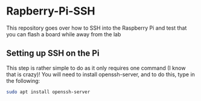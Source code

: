 # Rapberry-Pi-SSH
This repository goes over how to SSH into the Raspberry Pi and test that you can flash a board while away from the lab

## Setting up SSH on the Pi
This step is rather simple to do as it only requires one command (I know that is crazy)! You will need to install openssh-server, and to do this, type in the following:
```bash
sudo apt install openssh-server
```
